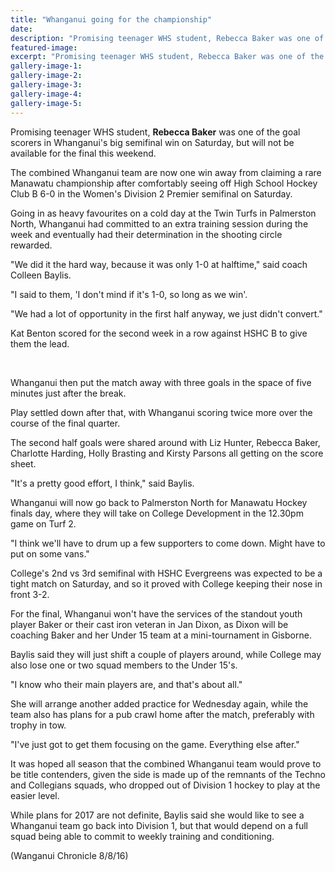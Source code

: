 ```yaml
---
title: "Whanganui going for the championship"
date: 
description: "Promising teenager WHS student, Rebecca Baker was one of the goal scorers in Whanganui's big semifinal win on Saturday, but will not be available for the final this weekend..."
featured-image: 
excerpt: "Promising teenager WHS student, Rebecca Baker was one of the goal scorers in Whanganui's big semifinal win on Saturday, but will not be available for the final this weekend..."
gallery-image-1: 
gallery-image-2: 
gallery-image-3: 
gallery-image-4: 
gallery-image-5: 
---
```


<p>Promising teenager WHS student, <strong>Rebecca Baker</strong> was one of the goal scorers in Whanganui's big semifinal win on Saturday, but will not be available for the final this weekend.</p>
<p>The combined Whanganui team are now one win away from claiming a rare Manawatu championship after comfortably seeing off High School Hockey Club B 6-0 in the Women's Division 2 Premier semifinal on Saturday.</p>
<p>Going in as heavy favourites on a cold day at the Twin Turfs in Palmerston North, Whanganui had committed to an extra training session during the week and eventually had their determination in the shooting circle rewarded.</p>
<p>"We did it the hard way, because it was only 1-0 at halftime," said coach Colleen Baylis.</p>
<p>"I said to them, 'I don't mind if it's 1-0, so long as we win'.</p>
<p>"We had a lot of opportunity in the first half anyway, we just didn't convert."</p>
<p>Kat Benton scored for the second week in a row against HSHC B to give them the lead.</p>
<div id="DivContentRect" class="advert">&nbsp;</div>
<p>Whanganui then put the match away with three goals in the space of five minutes just after the break.</p>
<p>Play settled down after that, with Whanganui scoring twice more over the course of the final quarter.</p>
<p>The second half goals were shared around with Liz Hunter, Rebecca Baker, Charlotte Harding, Holly Brasting and Kirsty Parsons all getting on the score sheet.</p>
<p>"It's a pretty good effort, I think," said Baylis.</p>
<p>Whanganui will now go back to Palmerston North for Manawatu Hockey finals day, where they will take on College Development in the 12.30pm game on Turf 2.</p>
<p>"I think we'll have to drum up a few supporters to come down. Might have to put on some vans."</p>
<p>College's 2nd vs 3rd semifinal with HSHC Evergreens was expected to be a tight match on Saturday, and so it proved with College keeping their nose in front 3-2.</p>
<p>For the final, Whanganui won't have the services of the standout youth player Baker or their cast iron veteran in Jan Dixon, as Dixon will be coaching Baker and her Under 15 team at a mini-tournament in Gisborne.</p>
<p>Baylis said they will just shift a couple of players around, while College may also lose one or two squad members to the Under 15's.</p>
<p>"I know who their main players are, and that's about all."</p>
<p>She will arrange another added practice for Wednesday again, while the team also has plans for a pub crawl home after the match, preferably with trophy in tow.</p>
<p>"I've just got to get them focusing on the game. Everything else after."</p>
<p>It was hoped all season that the combined Whanganui team would prove to be title contenders, given the side is made up of the remnants of the Techno and Collegians squads, who dropped out of Division 1 hockey to play at the easier level.</p>
<p>While plans for 2017 are not definite, Baylis said she would like to see a Whanganui team go back into Division 1, but that would depend on a full squad being able to commit to weekly training and conditioning.</p>
<p>(Wanganui Chronicle 8/8/16)</p>

